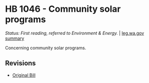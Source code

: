 # HB 1046 - Community solar programs
*Status: First reading, referred to Environment & Energy.* | [leg.wa.gov summary](https://app.leg.wa.gov/billsummary?BillNumber=1046&Year=2021)

Concerning community solar programs.

## Revisions
* [Original Bill](1/)